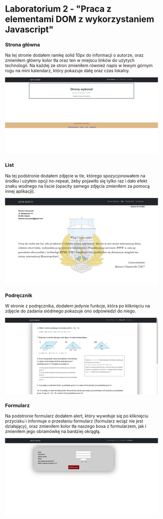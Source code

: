 # Laboratorium 2 - "Praca z elementami DOM z wykorzystaniem Javascript"

### Strona główna

Na tej stronie dodałem ramkę solid 10px do informacji o autorze, oraz zmieniłem główny kolor tła oraz ten w miejscu linków do użytych technologii.
Na każdej ze stron zmieniłem również napis w lewym górnym rogu na mini kalendarz, który pokazuje datę oraz czas lokalny.

![Zdjęcie strony głównej](/lab2/assets/strona-glowna2.png "Strona główna")

### List

Na tej podstronie dodałem zdjęcie w tle, którego spozycjonowałem na środku i użyłem opcji no-repeat, żeby pojawiło się tylko raz i
dało efekt znaku wodnego na liscie (opacity samego zdjęcia zmieniłem za pomocą innej aplikacji).

![Zdjęcie listu](/lab2/assets/list2.png "List")

### Podręcznik

W stronie z podręcznika, dodałem jedynie funkcje, która po kliknięciu na zdjęcie do zadania siódmego pokazuje ono odpowiedzi do niego.

![Zdjęcie strony z podręcznika](/lab2/assets/podrecznik2.png "Podręcznik")

### Formularz

Na podstronie formularz dodałem alert, który wywołuje się po kliknięciu przycisku i informuje o przesłaniu formularz (formularz wciąż
nie jest działający), oraz zmieniłem kolor tła naszego boxa z formularzem, jak i zmieniłem jego obramówkę na bardziej okrągłą.

![Zdjęcie formularza](/lab2/assets/formularz2.png "Formularz")

